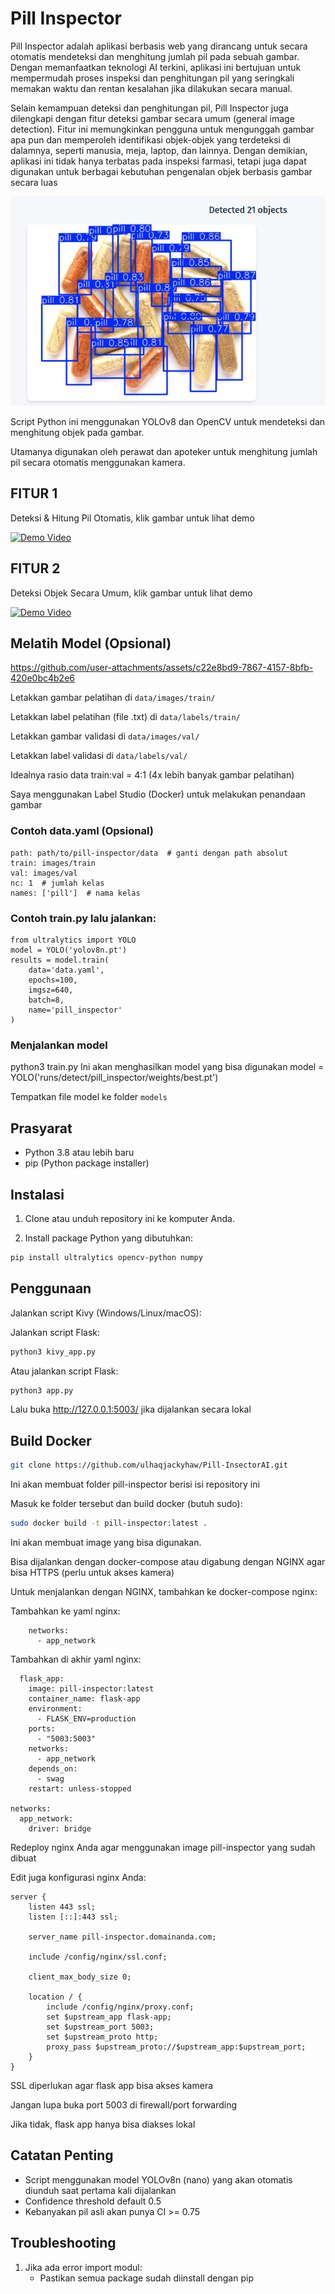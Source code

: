 
# Pill Inspector
Pill Inspector adalah aplikasi berbasis web yang dirancang untuk secara otomatis mendeteksi dan menghitung jumlah pil pada sebuah gambar. Dengan memanfaatkan teknologi AI terkini, aplikasi ini bertujuan untuk mempermudah proses inspeksi dan penghitungan pil yang seringkali memakan waktu dan rentan kesalahan jika dilakukan secara manual.

Selain kemampuan deteksi dan penghitungan pil, Pill Inspector juga dilengkapi dengan fitur deteksi gambar secara umum (general image detection). Fitur ini memungkinkan pengguna untuk mengunggah gambar apa pun dan memperoleh identifikasi objek-objek yang terdeteksi di dalamnya, seperti manusia, meja, laptop, dan lainnya. Dengan demikian, aplikasi ini tidak hanya terbatas pada inspeksi farmasi, tetapi juga dapat digunakan untuk berbagai kebutuhan pengenalan objek berbasis gambar secara luas

![Demo](https://github.com/ulhaqjackyhaw/Pill-InsectorAI/blob/main/demo/test.png?raw=true)

Script Python ini menggunakan YOLOv8 dan OpenCV untuk mendeteksi dan menghitung objek pada gambar.

Utamanya digunakan oleh perawat dan apoteker untuk menghitung jumlah pil secara otomatis menggunakan kamera.

## FITUR 1
Deteksi & Hitung Pil Otomatis, klik gambar untuk lihat demo

[![Demo Video](https://img.youtube.com/vi/UUzrEuUZKno/0.jpg)](https://www.youtube.com/watch?v=UUzrEuUZKno)


## FITUR 2
Deteksi Objek Secara Umum, klik gambar untuk lihat demo

[![Demo Video](https://img.youtube.com/vi/Vpcpp57HaKo/0.jpg)](https://www.youtube.com/watch?v=Vpcpp57HaKo)


## Melatih Model (Opsional)

https://github.com/user-attachments/assets/c22e8bd9-7867-4157-8bfb-420e0bc4b2e6

Letakkan gambar pelatihan di `data/images/train/`

Letakkan label pelatihan (file .txt) di `data/labels/train/`

Letakkan gambar validasi di `data/images/val/`

Letakkan label validasi di `data/labels/val/`

Idealnya rasio data train:val = 4:1 (4x lebih banyak gambar pelatihan)

Saya menggunakan Label Studio (Docker) untuk melakukan penandaan gambar

### Contoh data.yaml (Opsional)

```
path: path/to/pill-inspector/data  # ganti dengan path absolut
train: images/train
val: images/val
nc: 1  # jumlah kelas
names: ['pill']  # nama kelas
```
### Contoh train.py lalu jalankan:
```
from ultralytics import YOLO
model = YOLO('yolov8n.pt')
results = model.train(
    data='data.yaml',
    epochs=100,
    imgsz=640,
    batch=8,
    name='pill_inspector'
)
```
### Menjalankan model
python3 train.py
Ini akan menghasilkan model yang bisa digunakan
model = YOLO('runs/detect/pill_inspector/weights/best.pt')

Tempatkan file model ke folder `models`

## Prasyarat

- Python 3.8 atau lebih baru
- pip (Python package installer)

## Instalasi

1. Clone atau unduh repository ini ke komputer Anda.

2. Install package Python yang dibutuhkan:
```bash
pip install ultralytics opencv-python numpy
```

## Penggunaan
Jalankan script Kivy (Windows/Linux/macOS):

Jalankan script Flask:
```bash
python3 kivy_app.py
```

Atau jalankan script Flask:
```bash
python3 app.py
```
Lalu buka http://127.0.0.1:5003/ jika dijalankan secara lokal

## Build Docker
```bash
git clone https://github.com/ulhaqjackyhaw/Pill-InsectorAI.git
```

Ini akan membuat folder pill-inspector berisi isi repository ini

Masuk ke folder tersebut dan build docker (butuh sudo):

```bash
sudo docker build -t pill-inspector:latest . 
```

Ini akan membuat image yang bisa digunakan.

Bisa dijalankan dengan docker-compose atau digabung dengan NGINX agar bisa HTTPS (perlu untuk akses kamera)

Untuk menjalankan dengan NGINX, tambahkan ke docker-compose nginx:

Tambahkan ke yaml nginx:
```
    networks:
      - app_network
```

Tambahkan di akhir yaml nginx:
```
  flask_app:
    image: pill-inspector:latest
    container_name: flask-app
    environment:
      - FLASK_ENV=production
    ports:
      - "5003:5003"
    networks:
      - app_network
    depends_on:
      - swag
    restart: unless-stopped

networks:
  app_network:
    driver: bridge
```

Redeploy nginx Anda agar menggunakan image pill-inspector yang sudah dibuat

Edit juga konfigurasi nginx Anda:

```
server {
    listen 443 ssl;
    listen [::]:443 ssl;

    server_name pill-inspector.domainanda.com;

    include /config/nginx/ssl.conf;

    client_max_body_size 0;

    location / {
        include /config/nginx/proxy.conf;
        set $upstream_app flask-app;
        set $upstream_port 5003;
        set $upstream_proto http;
        proxy_pass $upstream_proto://$upstream_app:$upstream_port;
    }
}
```

SSL diperlukan agar flask app bisa akses kamera

Jangan lupa buka port 5003 di firewall/port forwarding

Jika tidak, flask app hanya bisa diakses lokal

## Catatan Penting

- Script menggunakan model YOLOv8n (nano) yang akan otomatis diunduh saat pertama kali dijalankan
- Confidence threshold default 0.5
- Kebanyakan pil asli akan punya CI >= 0.75

## Troubleshooting

1. Jika ada error import modul:
   - Pastikan semua package sudah diinstall dengan pip



